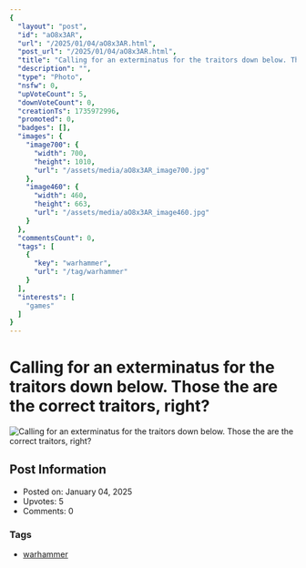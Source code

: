 ```yaml
---
{
  "layout": "post",
  "id": "aO8x3AR",
  "url": "/2025/01/04/aO8x3AR.html",
  "post_url": "/2025/01/04/aO8x3AR.html",
  "title": "Calling for an exterminatus for the traitors down below. Those the are the correct traitors, right?",
  "description": "",
  "type": "Photo",
  "nsfw": 0,
  "upVoteCount": 5,
  "downVoteCount": 0,
  "creationTs": 1735972996,
  "promoted": 0,
  "badges": [],
  "images": {
    "image700": {
      "width": 700,
      "height": 1010,
      "url": "/assets/media/aO8x3AR_image700.jpg"
    },
    "image460": {
      "width": 460,
      "height": 663,
      "url": "/assets/media/aO8x3AR_image460.jpg"
    }
  },
  "commentsCount": 0,
  "tags": [
    {
      "key": "warhammer",
      "url": "/tag/warhammer"
    }
  ],
  "interests": [
    "games"
  ]
}
---
```


# Calling for an exterminatus for the traitors down below. Those the are the correct traitors, right?

![Calling for an exterminatus for the traitors down below. Those the are the correct traitors, right?](/assets/media/aO8x3AR_image700.jpg)

## Post Information

- Posted on: January 04, 2025
- Upvotes: 5
- Comments: 0

### Tags

- [warhammer](/tag/warhammer)
